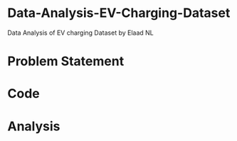 # Data-Analysis-EV-Charging-Dataset
Data Analysis of EV charging Dataset by Elaad NL
# Problem Statement
# Code
# Analysis
